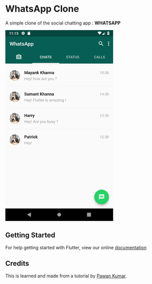 # WhatsApp Clone

A simple clone of the social chatting app : **WHATSAPP**

<img src="./screen-shot.png" height="600">

## Getting Started

For help getting started with Flutter, view our online
[documentation](https://flutter.io/)

## Credits

This is learned and made from a tutorial by [Pawan Kumar](https://github.com/iampawan/).
